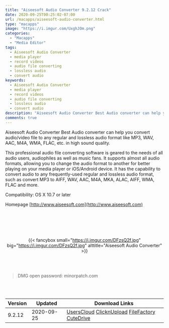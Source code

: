 ```yaml
---
title: "Aiseesoft Audio Converter 9.2.12 Crack"
date: 2020-09-25T00:25:02-07:00
url: /macapps/aiseesoft-audio-converter.html
type: "macapps"
image: "https://i.imgur.com/UxghJOm.png"
categories:
  - "Macapps"
  - "Media Editor"
tags:
  - Aiseesoft Audio Converter
  - media player
  - record videos
  - audio file converting
  - lossless audio
  - convert audio
keywords:
  - Aiseesoft Audio Converter
  - media player
  - record videos
  - audio file converting
  - lossless audio
  - convert audio
description: "Aiseesoft Audio Converter Best Audio converter can help you convert audio/video file to any regular and lossless audio format like MP3, WAV, AAC, M4A, WMA, FLAC, etc. in high sound quality"
comments: true
---
```


Aiseesoft Audio Converter Best Audio converter can help you convert audio/video file to any regular and lossless audio format like MP3, WAV, AAC, M4A, WMA, FLAC, etc. in high sound quality.

This professional audio file converting software is geared to the needs of all audio users, audiophiles as well as music fans. It supports almost all audio formats, allowing you to change the audio format to another for better playing on your media player or iOS/Android device. It has the capability to convert audio to any frequently-used regular and lossless audio format, such as convert MP3 to AIFF, WAV, AAC, M4A, MKA, ALAC, AIFF, WMA, FLAC and more.

Compatibility: OS X 10.7 or later

Homepage [http://www.aiseesoft.com](http://www.aiseesoft.com)

<br/>
<br/>
<script async src="https://pagead2.googlesyndication.com/pagead/js/adsbygoogle.js"></script>
<ins class="adsbygoogle"
     style="display:block; text-align:center;"
     data-ad-layout="in-article"
     data-ad-format="fluid"
     data-ad-client="ca-pub-8746275014476192"
     data-ad-slot="5144997159"></ins>
<script>
     (adsbygoogle = window.adsbygoogle || []).push({});
</script>
<br/>
<br/>


<center>

{{< fancybox small="https://i.imgur.com/DFzsQ2f.jpg" big="https://i.imgur.com/DFzsQ2f.jpg" alttitle="Aiseesoft Audio Converter" >}}

</center>

<br/>
<br/>


> DMG open password: minorpatch.com

<br/>

<br/>
<div id="history_version" class="history_version">

| Version | Updated | Download Links |
| ---- | ---- | ---- |
| 9.2.12 | 2020-09-25 | [UsersCloud](https://ouo.io/KD6PFK8)   [ClicknUpload](https://ouo.io/MS9g9u)   [FileFactory](https://ouo.io/jpLlTw)   [CuteDrive](https://ouo.io/ce3aCl) |

</div>

